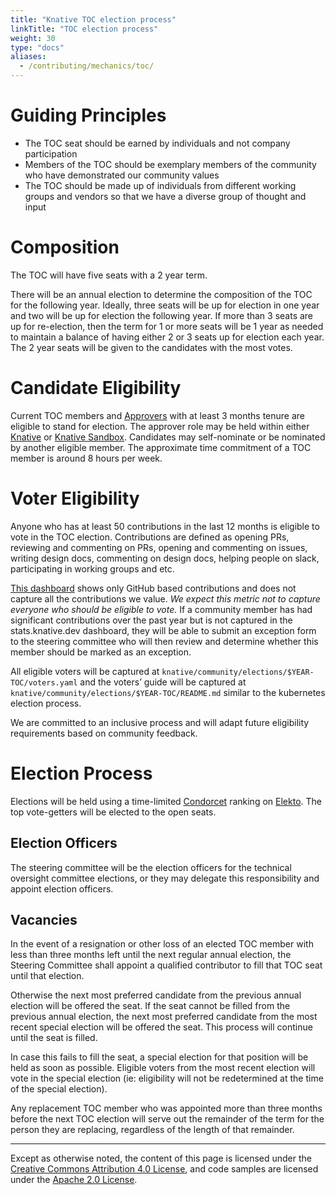 ```yaml
---
title: "Knative TOC election process"
linkTitle: "TOC election process"
weight: 30
type: "docs"
aliases:
  - /contributing/mechanics/toc/
---
```


# Guiding Principles

- The TOC seat should be earned by individuals and not company participation
- Members of the TOC should be exemplary members of the community who have
  demonstrated our community values
- The TOC should be made up of individuals from different working groups and
  vendors so that we have a diverse group of thought and input

# Composition

The TOC will have five seats with a 2 year term.

There will be an annual election to determine the composition of the TOC for the
following year. Ideally, three seats will be up for election in one year and two will be
up for election the following year. If more than 3 seats are up for re-election, then the
term for 1 or more seats will be 1 year as needed to maintain a balance of having either
2 or 3 seats up for election each year. The 2 year seats will be given to the candidates
with the most votes.

# Candidate Eligibility

Current TOC members and
[Approvers](https://github.com/knative/community/blob/main/ROLES.md#approver)
with at least 3 months tenure are eligible to stand for election. The approver
role may be held within either 
[Knative](https://github.com/knative/community/blob/main/peribolos/knative.yaml) or
[Knative Sandbox](https://github.com/knative/community/blob/main/peribolos/knative-sandbox.yaml).
Candidates may self-nominate or be nominated by another eligible member. The
approximate time commitment of a TOC member is around 8 hours per week.

# Voter Eligibility

Anyone who has at least 50 contributions in the last 12 months is eligible to
vote in the TOC election. Contributions are defined as opening PRs, reviewing
and commenting on PRs, opening and commenting on issues, writing design docs,
commenting on design docs, helping people on slack, participating in working
groups and etc.

[This dashboard](https://knative.devstats.cncf.io/d/9/developer-activity-counts-by-repository-group-table?orgId=1&var-period_name=Last%20year)
shows only GitHub based contributions and does not capture all the contributions
we value. _We expect this metric not to capture everyone who should be eligible
to vote._ If a community member has had significant contributions over the past
year but is not captured in the stats.knative.dev dashboard, they will be able
to submit an exception form to the steering committee who will then review and
determine whether this member should be marked as an exception.

All eligible voters will be captured at
`knative/community/elections/$YEAR-TOC/voters.yaml` and the voters’ guide
will be captured at `knative/community/elections/$YEAR-TOC/README.md`
similar to the kubernetes election process.

We are committed to an inclusive process and will adapt future eligibility
requirements based on community feedback.

# Election Process

Elections will be held using a time-limited
[Condorcet](https://en.wikipedia.org/wiki/Condorcet_method) ranking on
[Elekto](https://elekto.io/). The top vote-getters will be elected to
the open seats.

## Election Officers

The steering committee will be the election officers for the technical oversight
committee elections, or they may delegate this responsibility and appoint
election officers.

## Vacancies

In the event of a resignation or other loss of an elected TOC member with less
than three months left until the next regular annual election, the Steering
Committee shall appoint a qualified contributor to fill that TOC seat until
that election.

Otherwise the next most preferred candidate from the previous annual
election will be offered the seat. If the seat cannot be filled from the
previous annual election, the next most preferred candidate from the most
recent special election will be offered the seat. This process will continue
until the seat is filled.

In case this fails to fill the seat, a special election for that position will
be held as soon as possible. Eligible voters from the most recent election will
vote in the special election (ie: eligibility will not be redetermined at the
time of the special election). 

Any replacement TOC member who was appointed more than three months
before the next TOC election will serve out the remainder of the term for
the person they are replacing, regardless of the length of that
remainder.

---

Except as otherwise noted, the content of this page is licensed under the
[Creative Commons Attribution 4.0 License](https://creativecommons.org/licenses/by/4.0/),
and code samples are licensed under the
[Apache 2.0 License](https://www.apache.org/licenses/LICENSE-2.0).
